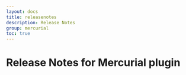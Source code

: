 ```yaml
---
layout: docs
title: releasenotes
description: Release Notes
group: mercurial
toc: true
---
```

# Release Notes for Mercurial plugin
